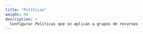 ```yaml
---
title: "Políticas"
weight: 90
description: >
  Configurar Políticas que se aplican a grupos de recursos 
---
```

